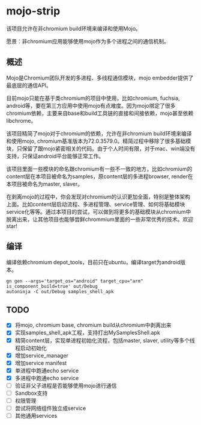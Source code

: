 # mojo-strip
该项目允许在非chromium build环境来编译和使用Mojo。

愿景：非chromium应用能够使用mojo作为多个进程之间的通信机制。

## 概述
Mojo是Chromium团队开发的多进程、多线程通信模块，mojo embedder提供了最底层的通信API。

目前mojo只能在基于类chromium的项目中使用，比如chromium, fuchsia, android等，要在第三方应用中使用mojo有点难度。因为mojo绑定了很多chromium依赖，主要来自base和build工具链的直接和间接依赖，mojo甚至依赖libchrome。

该项目精简了mojo对于chromium的依赖，允许在非chromium build环境来编译和使用mojo, chromium基准版本为72.0.3579.0。精简过程中移除了很多基础模块，只保留了跟mojo紧密相关的代码。由于个人时间有限，对于mac、win端没有支持，只保证android平台能够正常工作。

该项目里面一些模块的命名跟chromium有一些不一致的地方，比如chromium的content层在本项目被命名为samples，原content层的多进程browser, render在本项目被命名为master, slaver。

在剥离mojo的过程中，你会发现对chromium的认识更加全面，特别是整体架构上面。比如content层启动流程、多进程管理、service管理、如何将基础模块service化等等。通过本项目的尝试，可以做到将更多的基础模块从chromium中脱离出来，让其他项目也能够尝鲜chrommium里面的一些非常优秀的技术。欢迎star!

## 编译
编译依赖chromium depot_tools，目前只在ubuntu，编译target为android版本。

```
gn gen --args='target_os="android" target_cpu="arm" is_component_build=true' out/Debug
autoninja -C out/Debug samples_shell_apk
```

## TODO
- [x] 将mojo, chromium base, chromium build从chromium中剥离出来
- [x] 实现samples_shell_apk工程，支持打出MySamplesShell.apk
- [x] 精简content层，实现单进程初始化流程，包括master, slaver, utility等多个线程启动初始化
- [x] 增加service_manager
- [x] 增加service manifest
- [x] 单进程中跑通echo service
- [x] 多进程中跑通echo service
- [ ] 验证非父子进程是否能够使用mojo进行通信
- [ ] Sandbox支持
- [ ] 权限管理
- [ ] 尝试将网络组件独立成service
- [ ] 其他通用services
